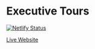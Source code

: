 # Executive Tours

[![Netlify Status](https://api.netlify.com/api/v1/badges/e354f27d-e96b-46d9-aad4-d1bf5d1cca66/deploy-status)](https://app.netlify.com/sites/executivetours/deploys)

[Live Website](https://executivetours.gd/)
